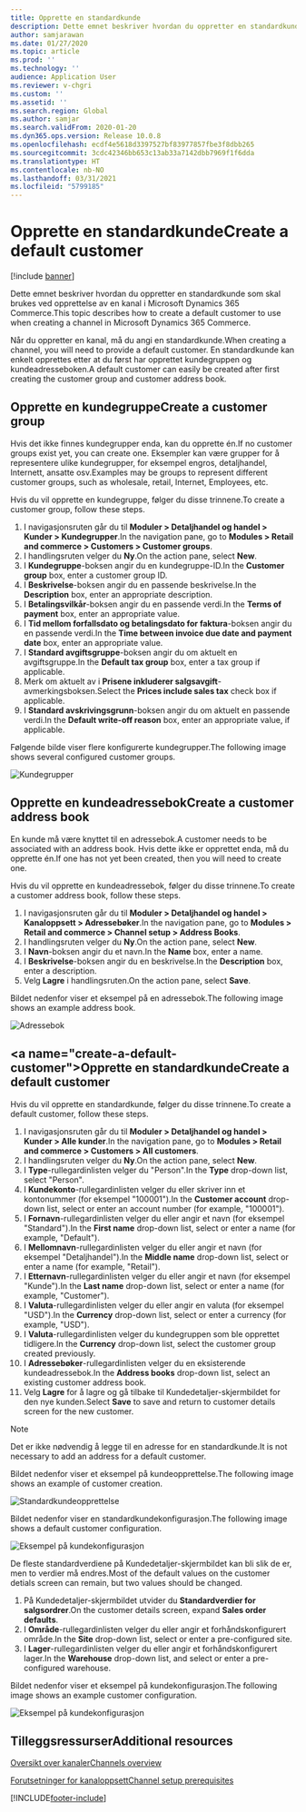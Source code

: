```yaml
---
title: Opprette en standardkunde
description: Dette emnet beskriver hvordan du oppretter en standardkunde som skal brukes ved opprettelse av en kanal i Microsoft Dynamics 365 Commerce.
author: samjarawan
ms.date: 01/27/2020
ms.topic: article
ms.prod: ''
ms.technology: ''
audience: Application User
ms.reviewer: v-chgri
ms.custom: ''
ms.assetid: ''
ms.search.region: Global
ms.author: samjar
ms.search.validFrom: 2020-01-20
ms.dyn365.ops.version: Release 10.0.8
ms.openlocfilehash: ecdf4e5618d3397527bf83977857fbe3f8dbb265
ms.sourcegitcommit: 3cdc42346bb653c13ab33a7142dbb7969f1f6dda
ms.translationtype: HT
ms.contentlocale: nb-NO
ms.lasthandoff: 03/31/2021
ms.locfileid: "5799185"
---
```

# <a name="create-a-default-customer"></a><span data-ttu-id="bb989-103">Opprette en standardkunde</span><span class="sxs-lookup"><span data-stu-id="bb989-103">Create a default customer</span></span>

[!include [banner](includes/banner.md)]

<span data-ttu-id="bb989-104">Dette emnet beskriver hvordan du oppretter en standardkunde som skal brukes ved opprettelse av en kanal i Microsoft Dynamics 365 Commerce.</span><span class="sxs-lookup"><span data-stu-id="bb989-104">This topic describes how to create a default customer to use when creating a channel in Microsoft Dynamics 365 Commerce.</span></span>

<span data-ttu-id="bb989-105">Når du oppretter en kanal, må du angi en standardkunde.</span><span class="sxs-lookup"><span data-stu-id="bb989-105">When creating a channel, you will need to provide a default customer.</span></span> <span data-ttu-id="bb989-106">En standardkunde kan enkelt opprettes etter at du først har opprettet kundegruppen og kundeadresseboken.</span><span class="sxs-lookup"><span data-stu-id="bb989-106">A default customer can easily be created after first creating the customer group and customer address book.</span></span>

## <a name="create-a-customer-group"></a><span data-ttu-id="bb989-107">Opprette en kundegruppe</span><span class="sxs-lookup"><span data-stu-id="bb989-107">Create a customer group</span></span>

<span data-ttu-id="bb989-108">Hvis det ikke finnes kundegrupper enda, kan du opprette én.</span><span class="sxs-lookup"><span data-stu-id="bb989-108">If no customer groups exist yet, you can create one.</span></span> <span data-ttu-id="bb989-109">Eksempler kan være grupper for å representere ulike kundegrupper, for eksempel engros, detaljhandel, Internett, ansatte osv.</span><span class="sxs-lookup"><span data-stu-id="bb989-109">Examples may be groups to represent different customer groups, such as wholesale, retail, Internet, Employees, etc.</span></span>

<span data-ttu-id="bb989-110">Hvis du vil opprette en kundegruppe, følger du disse trinnene.</span><span class="sxs-lookup"><span data-stu-id="bb989-110">To create a customer group, follow these steps.</span></span>

1. <span data-ttu-id="bb989-111">I navigasjonsruten går du til **Moduler \> Detaljhandel og handel \> Kunder \> Kundegrupper**.</span><span class="sxs-lookup"><span data-stu-id="bb989-111">In the navigation pane, go to **Modules \> Retail and commerce \> Customers \> Customer groups**.</span></span>
1. <span data-ttu-id="bb989-112">I handlingsruten velger du **Ny**.</span><span class="sxs-lookup"><span data-stu-id="bb989-112">On the action pane, select **New**.</span></span>
1. <span data-ttu-id="bb989-113">I **Kundegruppe**-boksen angir du en kundegruppe-ID.</span><span class="sxs-lookup"><span data-stu-id="bb989-113">In the **Customer group** box, enter a customer group ID.</span></span>
1. <span data-ttu-id="bb989-114">I **Beskrivelse**-boksen angir du en passende beskrivelse.</span><span class="sxs-lookup"><span data-stu-id="bb989-114">In the **Description** box, enter an appropriate description.</span></span>
1. <span data-ttu-id="bb989-115">I **Betalingsvilkår**-boksen angir du en passende verdi.</span><span class="sxs-lookup"><span data-stu-id="bb989-115">In the **Terms of payment** box, enter an appropriate value.</span></span>
1. <span data-ttu-id="bb989-116">I **Tid mellom forfallsdato og betalingsdato for faktura**-boksen angir du en passende verdi.</span><span class="sxs-lookup"><span data-stu-id="bb989-116">In the **Time between invoice due date and payment date** box, enter an appropriate value.</span></span>
1. <span data-ttu-id="bb989-117">I **Standard avgiftsgruppe**-boksen angir du om aktuelt en avgiftsgruppe.</span><span class="sxs-lookup"><span data-stu-id="bb989-117">In the **Default tax group** box, enter a tax group if applicable.</span></span>
1. <span data-ttu-id="bb989-118">Merk om aktuelt av i **Prisene inkluderer salgsavgift**-avmerkingsboksen.</span><span class="sxs-lookup"><span data-stu-id="bb989-118">Select the **Prices include sales tax** check box if applicable.</span></span>
1. <span data-ttu-id="bb989-119">I **Standard avskrivingsgrunn**-boksen angir du om aktuelt en passende verdi.</span><span class="sxs-lookup"><span data-stu-id="bb989-119">In the **Default write-off reason** box, enter an appropriate value, if applicable.</span></span>

<span data-ttu-id="bb989-120">Følgende bilde viser flere konfigurerte kundegrupper.</span><span class="sxs-lookup"><span data-stu-id="bb989-120">The following image shows several configured customer groups.</span></span>

![Kundegrupper](media/customer-groups.png)

## <a name="create-a-customer-address-book"></a><span data-ttu-id="bb989-122">Opprette en kundeadressebok</span><span class="sxs-lookup"><span data-stu-id="bb989-122">Create a customer address book</span></span>

<span data-ttu-id="bb989-123">En kunde må være knyttet til en adressebok.</span><span class="sxs-lookup"><span data-stu-id="bb989-123">A customer needs to be associated with an address book.</span></span> <span data-ttu-id="bb989-124">Hvis dette ikke er opprettet enda, må du opprette én.</span><span class="sxs-lookup"><span data-stu-id="bb989-124">If one has not yet been created, then you will need to create one.</span></span>

<span data-ttu-id="bb989-125">Hvis du vil opprette en kundeadressebok, følger du disse trinnene.</span><span class="sxs-lookup"><span data-stu-id="bb989-125">To create a customer address book, follow these steps.</span></span>

1. <span data-ttu-id="bb989-126">I navigasjonsruten går du til **Moduler \> Detaljhandel og handel \> Kanaloppsett \> Adressebøker**.</span><span class="sxs-lookup"><span data-stu-id="bb989-126">In the navigation pane, go to **Modules \> Retail and commerce \> Channel setup \> Address Books**.</span></span>
1. <span data-ttu-id="bb989-127">I handlingsruten velger du **Ny**.</span><span class="sxs-lookup"><span data-stu-id="bb989-127">On the action pane, select **New**.</span></span>
1. <span data-ttu-id="bb989-128">I **Navn**-boksen angir du et navn.</span><span class="sxs-lookup"><span data-stu-id="bb989-128">In the **Name** box, enter a name.</span></span>
1. <span data-ttu-id="bb989-129">I **Beskrivelse**-boksen angir du en beskrivelse.</span><span class="sxs-lookup"><span data-stu-id="bb989-129">In the **Description** box, enter a description.</span></span>
1. <span data-ttu-id="bb989-130">Velg **Lagre** i handlingsruten.</span><span class="sxs-lookup"><span data-stu-id="bb989-130">On the action pane, select **Save**.</span></span>

<span data-ttu-id="bb989-131">Bildet nedenfor viser et eksempel på en adressebok.</span><span class="sxs-lookup"><span data-stu-id="bb989-131">The following image shows an example address book.</span></span>

![Adressebok](media/address-book.png)

## <a name="create-a-default-customer&quot;></a><span data-ttu-id=&quot;bb989-133&quot;>Opprette en standardkunde</span><span class=&quot;sxs-lookup&quot;><span data-stu-id=&quot;bb989-133&quot;>Create a default customer</span></span>

<span data-ttu-id=&quot;bb989-134&quot;>Hvis du vil opprette en standardkunde, følger du disse trinnene.</span><span class=&quot;sxs-lookup&quot;><span data-stu-id=&quot;bb989-134&quot;>To create a default customer, follow these steps.</span></span>

1. <span data-ttu-id=&quot;bb989-135&quot;>I navigasjonsruten går du til **Moduler \> Detaljhandel og handel \> Kunder \> Alle kunder**.</span><span class=&quot;sxs-lookup&quot;><span data-stu-id=&quot;bb989-135&quot;>In the navigation pane, go to **Modules \> Retail and commerce \> Customers \> All customers**.</span></span>
1. <span data-ttu-id=&quot;bb989-136&quot;>I handlingsruten velger du **Ny**.</span><span class=&quot;sxs-lookup&quot;><span data-stu-id=&quot;bb989-136&quot;>On the action pane, select **New**.</span></span>
1. <span data-ttu-id=&quot;bb989-137&quot;>I **Type**-rullegardinlisten velger du &quot;Person&quot;.</span><span class=&quot;sxs-lookup&quot;><span data-stu-id=&quot;bb989-137&quot;>In the **Type** drop-down list, select &quot;Person&quot;.</span></span>
1. <span data-ttu-id=&quot;bb989-138&quot;>I **Kundekonto**-rullegardinlisten velger du eller skriver inn et kontonummer (for eksempel &quot;100001").</span><span class="sxs-lookup"><span data-stu-id="bb989-138">In the **Customer account** drop-down list, select or enter an account number (for example, "100001").</span></span>
1. <span data-ttu-id="bb989-139">I **Fornavn**-rullegardinlisten velger du eller angir et navn (for eksempel "Standard").</span><span class="sxs-lookup"><span data-stu-id="bb989-139">In the **First name** drop-down list, select or enter a name (for example, "Default").</span></span>
1. <span data-ttu-id="bb989-140">I **Mellomnavn**-rullegardinlisten velger du eller angir et navn (for eksempel "Detaljhandel").</span><span class="sxs-lookup"><span data-stu-id="bb989-140">In the **Middle name** drop-down list, select or enter a name (for example, "Retail").</span></span>
1. <span data-ttu-id="bb989-141">I **Etternavn**-rullegardinlisten velger du eller angir et navn (for eksempel "Kunde").</span><span class="sxs-lookup"><span data-stu-id="bb989-141">In the **Last name** drop-down list, select or enter a name (for example, "Customer").</span></span>
1. <span data-ttu-id="bb989-142">I **Valuta**-rullegardinlisten velger du eller angir en valuta (for eksempel "USD").</span><span class="sxs-lookup"><span data-stu-id="bb989-142">In the **Currency** drop-down list, select or enter a currency (for example, "USD").</span></span>
1. <span data-ttu-id="bb989-143">I **Valuta**-rullegardinlisten velger du kundegruppen som ble opprettet tidligere.</span><span class="sxs-lookup"><span data-stu-id="bb989-143">In the **Currency** drop-down list, select the customer group created previously.</span></span>
1. <span data-ttu-id="bb989-144">I **Adressebøker**-rullegardinlisten velger du en eksisterende kundeadressebok.</span><span class="sxs-lookup"><span data-stu-id="bb989-144">In the **Address books**  drop-down list, select an existing customer address book.</span></span>
1. <span data-ttu-id="bb989-145">Velg **Lagre** for å lagre og gå tilbake til Kundedetaljer-skjermbildet for den nye kunden.</span><span class="sxs-lookup"><span data-stu-id="bb989-145">Select **Save** to save and return to customer details screen for the new customer.</span></span>

> [!NOTE]
> <span data-ttu-id="bb989-146">Det er ikke nødvendig å legge til en adresse for en standardkunde.</span><span class="sxs-lookup"><span data-stu-id="bb989-146">It is not necessary to add an address for a default customer.</span></span>

<span data-ttu-id="bb989-147">Bildet nedenfor viser et eksempel på kundeopprettelse.</span><span class="sxs-lookup"><span data-stu-id="bb989-147">The following image shows an example of customer creation.</span></span>

![Standardkundeopprettelse](media/default-customer-creation.png)

<span data-ttu-id="bb989-149">Bildet nedenfor viser en standardkundekonfigurasjon.</span><span class="sxs-lookup"><span data-stu-id="bb989-149">The following image shows a default customer configuration.</span></span>

![Eksempel på kundekonfigurasjon](media/default-customer-configuration1.png)

<span data-ttu-id="bb989-151">De fleste standardverdiene på Kundedetaljer-skjermbildet kan bli slik de er, men to verdier må endres.</span><span class="sxs-lookup"><span data-stu-id="bb989-151">Most of the default values on the customer detials screen can remain, but two values should be changed.</span></span>

1. <span data-ttu-id="bb989-152">På Kundedetaljer-skjermbildet utvider du **Standardverdier for salgsordrer**.</span><span class="sxs-lookup"><span data-stu-id="bb989-152">On the customer details screen, expand **Sales order defaults**.</span></span>
1. <span data-ttu-id="bb989-153">I **Område**-rullegardinlisten velger du eller angir et forhåndskonfigurert område.</span><span class="sxs-lookup"><span data-stu-id="bb989-153">In the **Site** drop-down list, select or enter a pre-configured site.</span></span>
1. <span data-ttu-id="bb989-154">I **Lager**-rullegardinlisten velger du eller angir et forhåndskonfigurert lager.</span><span class="sxs-lookup"><span data-stu-id="bb989-154">In the **Warehouse** drop-down list, and select or enter a pre-configured warehouse.</span></span>

<span data-ttu-id="bb989-155">Bildet nedenfor viser et eksempel på kundekonfigurasjon.</span><span class="sxs-lookup"><span data-stu-id="bb989-155">The following image shows an example customer configuration.</span></span>

![Eksempel på kundekonfigurasjon](media/default-customer-configuration2.png)

## <a name="additional-resources"></a><span data-ttu-id="bb989-157">Tilleggsressurser</span><span class="sxs-lookup"><span data-stu-id="bb989-157">Additional resources</span></span>

[<span data-ttu-id="bb989-158">Oversikt over kanaler</span><span class="sxs-lookup"><span data-stu-id="bb989-158">Channels overview</span></span>](channels-overview.md)

[<span data-ttu-id="bb989-159">Forutsetninger for kanaloppsett</span><span class="sxs-lookup"><span data-stu-id="bb989-159">Channel setup prerequisites</span></span>](channels-prerequisites.md)


[!INCLUDE[footer-include](../includes/footer-banner.md)]
